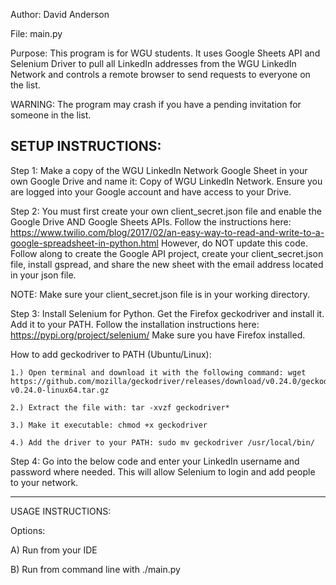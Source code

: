 Author: David Anderson

File: main.py

Purpose: This program is for WGU students. It uses Google Sheets API and Selenium Driver to
pull all LinkedIn addresses from the WGU LinkedIn Network and controls a remote browser to
send requests to everyone on the list.

WARNING: The program may crash if you have a pending invitation for someone in the list.

SETUP INSTRUCTIONS:
------------------------------------------------------------------------------------------------------------------------
Step 1: Make a copy of the WGU LinkedIn Network Google Sheet in your own Google Drive 
and name it: Copy of WGU LinkedIn Network. Ensure you are logged into your Google account and have access to your Drive.

Step 2: You must first create your own client_secret.json file and enable the Google Drive AND Google Sheets APIs.
Follow the instructions here: https://www.twilio.com/blog/2017/02/an-easy-way-to-read-and-write-to-a-google-spreadsheet-in-python.html
However, do NOT update this code. Follow along to create the Google API project, create your client_secret.json file,
install gspread, and share the new sheet with the email address located in your json file.

NOTE: Make sure your client_secret.json file is in your working directory.

Step 3: Install Selenium for Python. Get the Firefox geckodriver and install it. Add it to your PATH. Follow the
installation instructions here: https://pypi.org/project/selenium/  Make sure you have Firefox installed.

How to add geckodriver to PATH (Ubuntu/Linux):

    1.) Open terminal and download it with the following command: wget https://github.com/mozilla/geckodriver/releases/download/v0.24.0/geckodriver-v0.24.0-linux64.tar.gz

    2.) Extract the file with: tar -xvzf geckodriver*

    3.) Make it executable: chmod +x geckodriver

    4.) Add the driver to your PATH: sudo mv geckodriver /usr/local/bin/


Step 4: Go into the below code and enter your LinkedIn username and password where needed.
This will allow Selenium to login and add people to your network.

------------------------------------------------------------------------------------------------------------------------
USAGE INSTRUCTIONS:

Options:

A) Run from your IDE

B) Run from command line with ./main.py